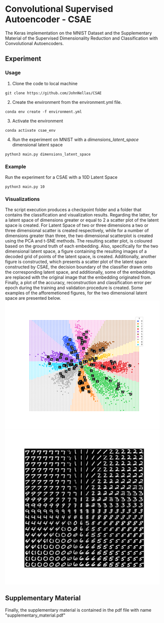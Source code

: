 # Convolutional Supervised Autoencoder - CSAE
The Keras implementation on the MNIST Dataset and the Supplementary Material of the Supervised Dimensionality Reduction and Classification with Convolutional Autoencoders.

## Experiment
### Usage
1. Clone the code to local machine
```
git clone https://github.com/JohnNellas/CSAE
```
2. Create the environment from the environment.yml file.
```
conda env create -f environment.yml
```
3. Activate the environment
```
conda activate csae_env
```
4. Run the experiment on MNIST with a *dimensions_latent_space* dimensional latent space
```
python3 main.py dimensions_latent_space
```

### Example

Run the experiment for a CSAE with a 10D Latent Space
```
python3 main.py 10
```

### Visualizations
The script execution produces a checkpoint folder and a folder that contains the classification and visualization results. Regarding the latter, for a latent space of dimensions greater or equal to 2 a scatter plot of the latent space is created. For Latent Space of two or three dimensions a two or three dimensional scatter is created respectively, while for a number of dimensions greater than three, the two dimensional scatterplot is created using the PCA and t-SNE methods. The resulting scatter plot, is coloured based on the ground truth of each embedding. Also, specifically for the two dimensional latent space, a figure containing the resulting images of a decoded grid of points of the latent space, is created. Additionally, another figure is constructed, which presents a scatter plot of the latent space constructed by CSAE, the decision boundary of the classifier drawn onto the corresponding latent space, and additionally, some of the embeddings are replaced with the original image that the embedding originated from. Finally, a plot of the accuracy, reconstruction and classification error per epoch during the training and validation procedure is created. Some examples of the afforemetioned figures, for the two dimensional latent space are presented below.
![](classification_and_visualization_results_CSAE/visualization_results/visualization_results_MNIST_num_class_10_lat_dims_2/mnist_network_embedded_space_decision_boundary_2D_latent_dim_10_classes.png)
![](classification_and_visualization_results_CSAE/visualization_results/visualization_results_MNIST_num_class_10_lat_dims_2/MNNIST_decoded_grid_of_points.png)

## Supplementary Material
Finally, the supplementary material is contained in the pdf file with name "supplementary_material.pdf"
